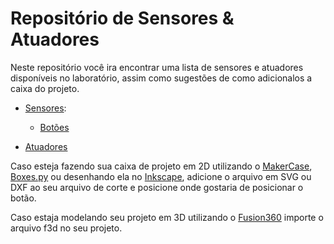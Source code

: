 # Repositório de Sensores & Atuadores

Neste repositório você ira encontrar uma lista de sensores e atuadores disponíveis no laboratório, assim como sugestões de como adicionalos a caixa do projeto.

- [Sensores](/sensores/):
  - [Botões](/sensores/botoes/)

- [Atuadores](/atuadores/)


Caso esteja fazendo sua caixa de projeto em 2D utilizando o [MakerCase](https://pt.makercase.com), [Boxes.py](https://www.festi.info/boxes.py/) ou desenhando ela no [Inkscape](https://inkscape.org/), adicione o arquivo em SVG ou DXF ao seu arquivo de corte e posicione onde gostaria de posicionar o botão.

Caso estaja modelando seu projeto em 3D utilizando o [Fusion360](https://www.autodesk.com.br/products/fusion-360/overview?term=1-YEAR&tab=subscription&plc=FSN) importe o arquivo f3d no seu projeto.
